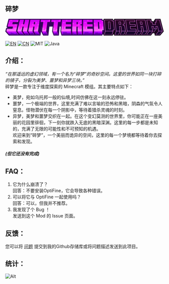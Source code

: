 ## 碎梦

![LOGO](./icon/shdr.png)

[![EN](https://img.shields.io/badge/English-Click-blue)](../README.md)
[![CN](https://img.shields.io/badge/简体中文-Click-blue)](./README_zh.md)
![MIT](https://img.shields.io/badge/License-MIT-green)
![Java](https://img.shields.io/badge/Java-100%25-orange)  

## 介绍：
*“在那遥远的虚幻领域，有一个名为“碎梦”的奇妙空间。这里的世界如同一块打碎的镜子，分裂为美梦、噩梦和异梦三块。”*  
碎梦是一款专注于维度探索的 Minecraft 模组。其主要特点如下：
- 美梦，宛如乌托邦一般的仙境,时间仿佛在这一刻永远停驻。
- 噩梦，一个极端的世界，这里充满了难以言喻的恐怖和黑暗，阴森的气氛令人窒息。怪物潜伏在每一个阴影中，等待着猎杀灵魂的时刻。
- 异梦，美梦和噩梦交织在一起。在这个变幻莫测的世界里，你可能正在一座美丽的花园里徘徊，下一刻你就跌入无底的黑暗深渊。这里的每一步都是未知的，充满了无限的可能性和不可预知的机遇。  
  欢迎来到“碎梦”，一个美丽而诡异的空间，这里的每一个梦境都等待着你去探索和发现。
##### (但它还没有完成)

## FAQ：
1. 它为什么崩溃了？  
   回答：不要安装OptiFine，它会导致各种错误。
2. 可以将它与 OptiFine 一起使用吗？  
   回答：可以，但我并不推荐。
3. 我发现了个 Bug ！  
   发送到这个 Mod 的 Issue 页面。

## 反馈：
您可以将 [问题](https://github.com/HuanMeng-official/ShatteredDream/issues) 提交到我的Github存储库或将问题描述发送到此项目。

## 统计：
![Alt](https://repobeats.axiom.co/api/embed/9ee6dc918dac0d80d82562ab8e193acb0b41bea0.svg "Repobeats analytics image")